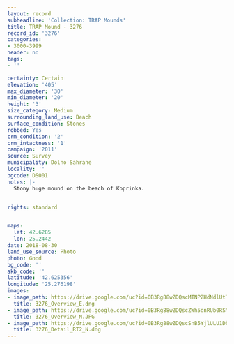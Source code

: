 ```yaml
---
layout: record
subheadline: 'Collection: TRAP Mounds'
title: TRAP Mound - 3276
record_id: '3276'
categories:
- 3000-3999
header: no
tags:
- ''

certainty: Certain
elevation: '405'
max_diameter: '30'
min_diameter: '20'
height: '3'
size_category: Medium
surrounding_land_use: Beach
surface_condition: Stones
robbed: Yes
crm_condition: '2'
crm_intactness: '1'
campaign: '2011'
source: Survey
municipality: Dolno Sahrane
locality: ''
bgcode: DS001
notes: |-
  Stony huge mound on the beach of Koprinka.


rights: standard


maps:
  lat: 42.6285
  lon: 25.2442
date: 2018-08-30
land_use_source: Photo
photo: Good
bg_code: ''
akb_code: ''
latitude: '42.625356'
longitude: '25.276198'
images:
- image_path: https://drive.google.com/uc?id=0B3Rg88wZDQscMTNPZHdNdlUtTm8
  title: 3276_Overview_E.dng
- image_path: https://drive.google.com/uc?id=0B3Rg88wZDQscZWh5dnRUb0RSM1E
  title: 3276_Overview_N.JPG
- image_path: https://drive.google.com/uc?id=0B3Rg88wZDQscSnB5YjlULU1DbDg
  title: 3276_Detail_RT2_N.dng
---
```

